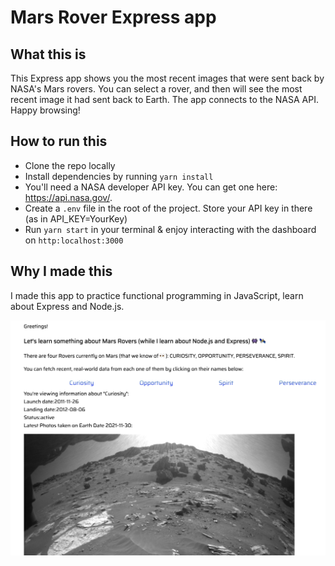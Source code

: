 # Mars Rover Express app

## What this is
This Express app shows you the most recent images that were sent back by NASA's Mars rovers. You can select a rover, and then will see the most recent image it had sent back to Earth. The app connects to the NASA API. Happy browsing!

## How to run this

- Clone the repo locally
- Install dependencies by running `yarn install`
- You'll need a NASA developer API key. You can get one here: https://api.nasa.gov/.
- Create a `.env` file in the root of the project. Store your API key in there (as in API_KEY=YourKey)
- Run `yarn start` in your terminal & enjoy interacting with the dashboard on `http:localhost:3000`

## Why I made this
I made this app to practice functional programming in JavaScript, learn about Express and Node.js.

![Screenshot of the dashboard](/project/src/public/assets/images/screenshot.png?raw=true "Screenshot")